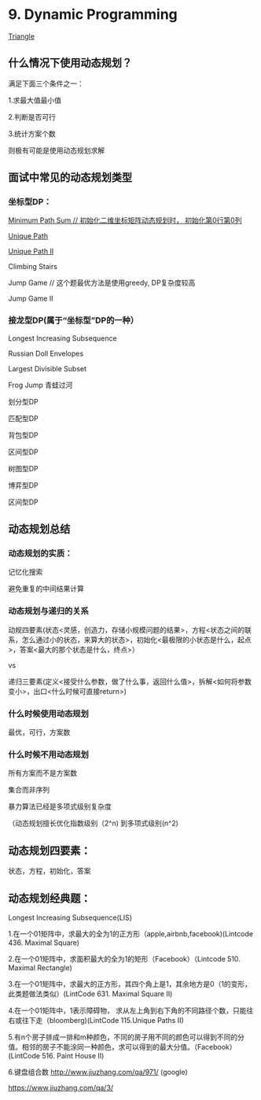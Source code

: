
# 9. Dynamic Programming

[Triangle](https://github.com/xliu117/Leetcode/tree/master/step-by-step%20training/9.%20Dynamic%20Programming/LeetCode%20120.%20Triangle)

## 什么情况下使用动态规划？

满足下面三个条件之一：

1.求最大值最小值

2.判断是否可行

3.统计方案个数

则极有可能是使用动态规划求解

## 面试中常见的动态规划类型

### 坐标型DP：

[Minimum Path Sum // 初始化二维坐标矩阵动态规划时， 初始化第0行第0列](https://github.com/xliu117/Leetcode/tree/master/step-by-step%20training/9.%20Dynamic%20Programming/LeetCode%2064.%20Minimum%20Path%20Sum)
 

[Unique Path](https://github.com/xliu117/Leetcode/tree/master/step-by-step%20training/9.%20Dynamic%20Programming/LeetCode%2062.%20Unique%20Paths)

[Unique Path II](https://github.com/xliu117/Leetcode/tree/master/step-by-step%20training/9.%20Dynamic%20Programming/LeetCode%2063.%20Unique%20Paths%20II)

Climbing Stairs

Jump Game // 这个题最优方法是使用greedy, DP复杂度较高

Jump Game II


### 接龙型DP(属于“坐标型”DP的一种）

Longest Increasing Subsequence

Russian Doll Envelopes

Largest Divisible Subset

Frog Jump 青蛙过河

划分型DP

匹配型DP

背包型DP

区间型DP

树图型DP

博弈型DP

区间型DP

## 动态规划总结

### 动态规划的实质：
 
 记忆化搜索
 
 避免重复的中间结果计算
 
### 动态规划与递归的关系

动规四要素(状态<灵感，创造力，存储小规模问题的结果>，方程<状态之间的联系，怎么通过小的状态，来算大的状态>，初始化<最极限的小状态是什么，起点>，答案<最大的那个状态是什么，终点>） 

vs

递归三要素(定义<接受什么参数，做了什么事，返回什么值>，拆解<如何将参数变小>，出口<什么时候可直接return>)

### 什么时候使用动态规划

最优，可行，方案数

### 什么时候不用动态规划

所有方案而不是方案数

集合而非序列

暴力算法已经是多项式级别复杂度

（动态规划擅长优化指数级别（2^n) 到多项式级别(n^2)

## 动态规划四要素：

状态，方程，初始化，答案

## 动态规划经典题：

Longest Increasing Subsequence(LIS)

1.在一个01矩阵中，求最大的全为1的正方形（apple,airbnb,facebook)(Lintcode 436. Maximal Square)

2.在一个01矩阵中，求面积最大的全为1的矩形（Facebook）（Lintcode 510. Maximal Rectangle)

3.在一个01矩阵中，求最大的正方形，其四个角上是1，其余地方是0（1的变形，此类题做法类似）(LintCode 631. Maximal Square II)

4.在一个01矩阵中，1表示障碍物， 求从左上角到右下角的不同路径个数，只能往右或往下走（bloomberg)(LintCode 115.Unique Paths II)

5.有n个房子排成一排和m种颜色，不同的房子用不同的颜色可以得到不同的分值。相邻的房子不能涂同一种颜色，求可以得到的最大分值。（Facebook）(LintCode 516. Paint House II)

6.键盘组合数 http://www.jiuzhang.com/qa/971/ (google)

https://www.jiuzhang.com/qa/3/




